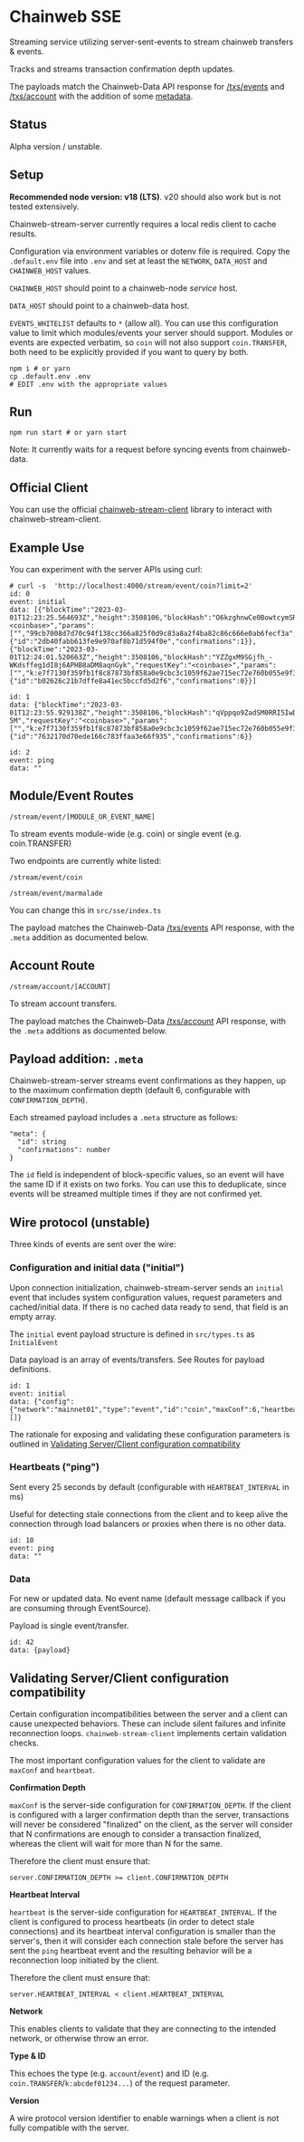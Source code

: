 # Chainweb SSE

Streaming service utilizing server-sent-events to stream chainweb transfers & events.

Tracks and streams transaction confirmation depth updates.

The payloads match the Chainweb-Data API response for [/txs/events](https://github.com/kadena-io/chainweb-api/blob/master/lib/ChainwebData/EventDetail.hs#L11) and [/txs/account](https://github.com/kadena-io/chainweb-api/blob/master/lib/ChainwebData/TransferDetail.hs#L14) with the addition of some [metadata](#payload-addition-meta).

## Status

Alpha version / unstable.

## Setup

**Recommended node version: v18 (LTS)**. v20 should also work but is not tested extensively.

Chainweb-stream-server currently requires a local redis client to cache results.

Configuration via environment variables or dotenv file is required. Copy the `.default.env` file into `.env` and set at least the `NETWORK`, `DATA_HOST` and `CHAINWEB_HOST` values.

`CHAINWEB_HOST` should point to a chainweb-node *service* host.

`DATA_HOST` should point to a chainweb-data host.

`EVENTS_WHITELIST` defaults to `*` (allow all). You can use this configuration value to limit which modules/events your server should support. Modules or events are expected verbatim, so `coin` will not also support `coin.TRANSFER`, both need to be explicitly provided if you want to query by both.

```
npm i # or yarn
cp .default.env .env
# EDIT .env with the appropriate values
```

## Run

```
npm run start # or yarn start
```

Note: It currently waits for a request before syncing events from chainweb-data.

## Official Client

You can use the official [chainweb-stream-client](https://github.com/kadena-community/kadena.js/tree/master/packages/libs/chainweb-stream-client) library to interact with chainweb-stream-client.

## Example Use

You can experiment with the server APIs using curl:

```
# curl -s  'http://localhost:4000/stream/event/coin?limit=2'
id: 0
event: initial
data: [{"blockTime":"2023-03-01T12:23:25.564693Z","height":3508106,"blockHash":"O6kzghnwCe0BowtcymSRX8URP2kC_6zeRKb6OUdu3vE","requestKey":"<coinbase>","params":["","99cb7008d7d70c94f138cc366a825f0d9c83a8a2f4ba82c86c666e0ab6fecf3a",1.0265475],"name":"coin.TRANSFER","idx":0,"chain":9,"moduleHash":"rE7DU8jlQL9x_MPYuniZJf5ICBTAEHAIFQCB4blofP4","meta":{"id":"2db40fabb613fe9e970af8b71d594f0e","confirmations":1}},{"blockTime":"2023-03-01T12:24:01.520663Z","height":3508106,"blockHash":"YZZgxM9SGjfh_-WKdsffeg1dI8j6APHB8aDM8aqnGyk","requestKey":"<coinbase>","params":["","k:e7f7130f359fb1f8c87873bf858a0e9cbc3c1059f62ae715ec72e760b055e9f3",1.0265475],"name":"coin.TRANSFER","idx":0,"chain":1,"moduleHash":"rE7DU8jlQL9x_MPYuniZJf5ICBTAEHAIFQCB4blofP4","meta":{"id":"b02626c21b7dffe8a41ec5bccfd5d2f6","confirmations":0}}]

id: 1
data: {"blockTime":"2023-03-01T12:23:55.929138Z","height":3508106,"blockHash":"qVppqo9ZadSM0RRI5IwDOJPkpWdDq0uH5SFHfItZ-5M","requestKey":"<coinbase>","params":["","k:e7f7130f359fb1f8c87873bf858a0e9cbc3c1059f62ae715ec72e760b055e9f3",1.0265475],"name":"coin.TRANSFER","idx":0,"chain":18,"moduleHash":"rE7DU8jlQL9x_MPYuniZJf5ICBTAEHAIFQCB4blofP4","meta":{"id":"7632170d70ede166c783ffaa3e66f935","confirmations":6}}

id: 2
event: ping
data: ""
```

## Module/Event Routes

`/stream/event/[MODULE_OR_EVENT_NAME]`

To stream events module-wide (e.g. coin) or single event (e.g. coin.TRANSFER)

Two endpoints are currently white listed:

`/stream/event/coin`

`/stream/event/marmalade`

You can change this in `src/sse/index.ts`

The payload matches the Chainweb-Data [/txs/events](https://github.com/kadena-io/chainweb-api/blob/master/lib/ChainwebData/EventDetail.hs#L11) API response, with the `.meta` addition as documented below. 

## Account Route

`/stream/account/[ACCOUNT]`

To stream account transfers.

The payload matches the Chainweb-Data [/txs/account](https://github.com/kadena-io/chainweb-api/blob/master/lib/ChainwebData/TransferDetail.hs#L14) API response, with the `.meta` additions as documented below.

## Payload addition: `.meta` 

Chainweb-stream-server streams event confirmations as they happen, up to the maximum confirmation depth (default 6, configurable with `CONFIRMATION_DEPTH`).

Each streamed payload includes a `.meta` structure as follows:

```
"meta": {
  "id": string
  "confirmations": number
}
```

The `id` field is independent of block-specific values, so an event will have the same ID if it exists on two forks. You can use this to deduplicate, since events will be streamed multiple times if they are not confirmed yet.


## Wire protocol (unstable)

Three kinds of events are sent over the wire:

### Configuration and initial data ("initial")

Upon connection initialization, chainweb-stream-server sends an `initial` event that includes system configuration values, request parameters and cached/initial data. If there is no cached data ready to send, that field is an empty array.

The `initial` event payload structure is defined in `src/types.ts` as `InitialEvent`

Data payload is an array of events/transfers. See Routes for payload definitions.

```
id: 1
event: initial
data: {"config":{"network":"mainnet01","type":"event","id":"coin","maxConf":6,"heartbeat":25000,"v":"0.0.2"},"data":[]}
```

The rationale for exposing and validating these configuration parameters is outlined in [Validating Server/Client configuration compatibility](#validating-serverclient-configuration-compatibility)

### Heartbeats ("ping")

Sent every 25 seconds by default (configurable with `HEARTBEAT_INTERVAL` in ms)

Useful for detecting stale connections from the client and to keep alive the connection through load balancers or proxies when there is no other data.

```
id: 10
event: ping 
data: ""
```

### Data 

For new or updated data. No event name (default message callback if you are consuming through EventSource).

Payload is single event/transfer.

```
id: 42
data: {payload}
```

## Validating Server/Client configuration compatibility

Certain configuration incompatibilities between the server and a client can cause unexpected behaviors. These can include silent failures and infinite reconnection loops. `chainweb-stream-client` implements certain validation checks.

The most important configuration values for the client to validate are `maxConf` and `heartbeat`.

**Confirmation Depth**

`maxConf` is the server-side configuration for `CONFIRMATION_DEPTH`. If the client is configured with a larger confirmation depth than the server, transactions will never be considered "finalized" on the client, as the server will consider that N confirmations are enough to consider a transaction finalized, whereas the client will wait for more than N for the same.

Therefore the client must ensure that:

`server.CONFIRMATION_DEPTH >= client.CONFIRMATION_DEPTH`

**Heartbeat Interval**

`heartbeat` is the server-side configuration for `HEARTBEAT_INTERVAL`. If the client is configured to process heartbeats (in order to detect stale connections) and its heartbeat interval configuration is smaller than the server's, then it will consider each connection stale before the server has sent the `ping` heartbeat event and the resulting behavior will be a reconnection loop initiated by the client.

Therefore the client must ensure that:

`server.HEARTBEAT_INTERVAL < client.HEARTBEAT_INTERVAL`

**Network**

This enables clients to validate that they are connecting to the intended network, or otherwise throw an error.

**Type & ID**

This echoes the type (e.g. `account`/`event`) and ID (e.g. `coin.TRANSFER`/`k:abcdef01234...`) of the request parameter.

**Version**

A wire protocol version identifier to enable warnings when a client is not fully compatible with the server. 

